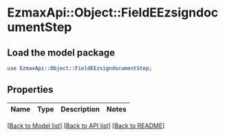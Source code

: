 # EzmaxApi::Object::FieldEEzsigndocumentStep

## Load the model package
```perl
use EzmaxApi::Object::FieldEEzsigndocumentStep;
```

## Properties
Name | Type | Description | Notes
------------ | ------------- | ------------- | -------------

[[Back to Model list]](../README.md#documentation-for-models) [[Back to API list]](../README.md#documentation-for-api-endpoints) [[Back to README]](../README.md)


